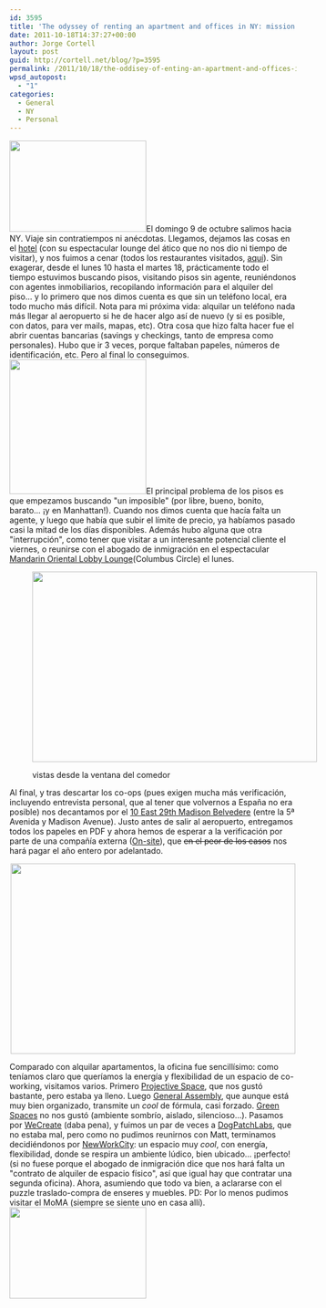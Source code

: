 ```yaml
---
id: 3595
title: 'The odyssey of renting an apartment and offices in NY: mission accomplished'
date: 2011-10-18T14:37:27+00:00
author: Jorge Cortell
layout: post
guid: http://cortell.net/blog/?p=3595
permalink: /2011/10/18/the-oddisey-of-enting-an-apartment-and-offices-in-ny-mission-accomplished/
wpsd_autopost:
  - "1"
categories:
  - General
  - NY
  - Personal
---
```

 <img class="aligncenter" title="drummer in NY subway" src="http://farm7.static.flickr.com/6039/6260733527_d610fc04b3_m.jpg" alt="" width="240" height="160" />El domingo 9 de octubre salimos hacia NY. Viaje sin contratiempos ni anécdotas. Llegamos, dejamos las cosas en el <a title="http://www.dreamny.com/" href="http://www.dreamny.com/" target="_blank">hotel</a> (con su espectacular lounge del ático que no nos dio ni tiempo de visitar), y nos fuimos a cenar (todos los restaurantes visitados, <a title="http://cortell.net/blog/2011/10/ny-healthy-restaurants/" href="http://cortell.net/blog/2011/10/ny-healthy-restaurants/" target="_blank">aquí</a>). Sin exagerar, desde el lunes 10 hasta el martes 18, prácticamente todo el tiempo estuvimos buscando pisos, visitando pisos sin agente, reuniéndonos con agentes inmobiliarios, recopilando información para el alquiler del piso... y lo primero que nos dimos cuenta es que sin un teléfono local, era todo mucho más difícil. Nota para mi próxima vida: alquilar un teléfono nada más llegar al aeropuerto si he de hacer algo así de nuevo (y si es posible, con datos, para ver mails, mapas, etc). Otra cosa que hizo falta hacer fue el abrir cuentas bancarias (savings y checkings, tanto de empresa como personales). Hubo que ir 3 veces, porque faltaban papeles, números de identificación, etc. Pero al final lo conseguimos.  <img class="aligncenter" title="funny ad" src="http://farm7.static.flickr.com/6166/6261258920_e7ab23799e_m.jpg" alt="" width="240" height="236" />El principal problema de los pisos es que empezamos buscando "un imposible" (por libre, bueno, bonito, barato... ¡y en Manhattan!). Cuando nos dimos cuenta que hacía falta un agente, y luego que había que subir el límite de precio, ya habíamos pasado casi la mitad de los días disponibles. Además hubo alguna que otra "interrupción", como tener que visitar a un interesante potencial cliente el viernes, o reunirse con el abogado de inmigración en el espectacular <a title="http://www.mandarinoriental.com/newyork/dining/lobby_lounge/" href="http://www.mandarinoriental.com/newyork/dining/lobby_lounge/" target="_blank">Mandarin Oriental Lobby Lounge</a>(Columbus Circle) el lunes.<figure style="width: 500px" class="wp-caption aligncenter">

<img title="view from living room" src="http://farm7.static.flickr.com/6159/6261259594_b10501ec02.jpg" alt="" width="500" height="334" /><figcaption class="wp-caption-text">vistas desde la ventana del comedor</figcaption></figure> 

<p style="text-align: left">
  Al final, y tras descartar los co-ops (pues exigen mucha más verificación, incluyendo entrevista personal, que al tener que volvernos a España no era posible) nos decantamos por el <a style="text-align: -webkit-auto" title="http://www.10east29.com/" href="http://www.10east29.com/" target="_blank">10 East 29th Madison Belvedere</a><span class="Apple-style-span" style="text-align: -webkit-auto"> (entre la 5ª Avenida y Madison Avenue). Justo antes de salir al aeropuerto, entregamos todos los papeles en PDF y ahora hemos de esperar a la verificación por parte de una compañía externa (</span><a style="text-align: -webkit-auto" title="https://www.on-site.com/" href="https://www.on-site.com/" target="_blank">On-site</a><span class="Apple-style-span" style="text-align: -webkit-auto">), que </span><del style="text-align: -webkit-auto">en el peor de los casos</del><span class="Apple-style-span" style="text-align: -webkit-auto"> nos hará pagar el año entero por adelantado.</span>
</p>

<p style="text-align: center">
  <a href="http://cortell.net/blog/wp-admin/En la terraza con la gerente del edificio"><img class="aligncenter" title="Sundeck (with building manager)" src="http://farm7.static.flickr.com/6224/6260734261_e567db89f1.jpg" alt="" width="500" height="334" /></a>
</p>

Comparado con alquilar apartamentos, la oficina fue sencillísimo: como teníamos claro que queríamos la energía y flexibilidad de un espacio de co-working, visitamos varios. Primero <a title="http://www.projectivenyc.com/" href="http://www.projectivenyc.com/" target="_blank">Projective Space</a>, que nos gustó bastante, pero estaba ya lleno. Luego <a title="http://www.generalassemb.ly/" href="http://www.generalassemb.ly/" target="_blank">General Assembly</a>, que aunque está muy bien organizado, transmite un _cool_ de fórmula, casi forzado. <a title="http://www.greenspaceshome.com/" href="http://www.greenspaceshome.com/" target="_blank">Green Spaces</a> no nos gustó (ambiente sombrío, aislado, silencioso...). Pasamos por <a title="http://www.wecreatenyc.com/" href="http://www.wecreatenyc.com/" target="_blank">WeCreate</a> (daba pena), y fuimos un par de veces a <a title="http://dogpatchlabs.com/" href="http://dogpatchlabs.com/" target="_blank">DogPatchLabs</a>, que no estaba mal, pero como no pudimos reunirnos con Matt, terminamos decidiéndonos por <a title="http://nwc.co/" href="http://nwc.co/" target="_blank">NewWorkCity</a>: un espacio muy _cool_, con energía, flexibilidad, donde se respira un ambiente lúdico, bien ubicado... ¡perfecto! (si no fuese porque el abogado de inmigración dice que nos hará falta un "contrato de alquiler de espacio físico", así que igual hay que contratar una segunda oficina). Ahora, asumiendo que todo va bien, a aclararse con el puzzle traslado-compra de enseres y muebles. PD: Por lo menos pudimos visitar el MoMA (siempre se siente uno en casa allí). [<img class="aligncenter" title="little robot" src="http://farm7.static.flickr.com/6044/6260733623_5e15454633_m.jpg" alt="" width="240" height="160" />](http://www.moma.org/interactives/exhibitions/2011/talktome/objects/)